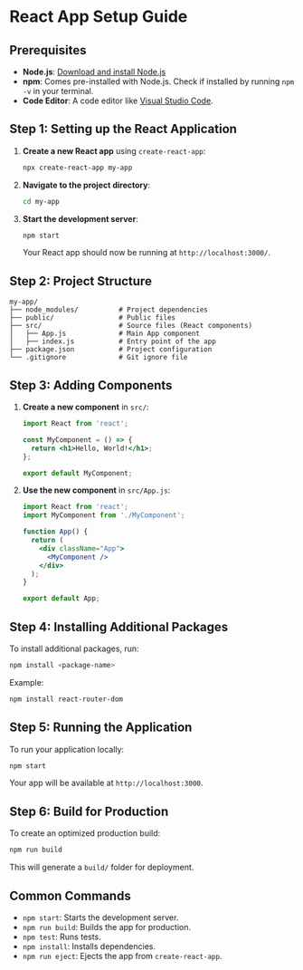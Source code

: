 # React App Setup Guide

## Prerequisites

- **Node.js**: [Download and install Node.js](https://nodejs.org/)
- **npm**: Comes pre-installed with Node.js. Check if installed by running `npm -v` in your terminal.
- **Code Editor**: A code editor like [Visual Studio Code](https://code.visualstudio.com/).

## Step 1: Setting up the React Application

1. **Create a new React app** using `create-react-app`:

   ```bash
   npx create-react-app my-app
   ```

2. **Navigate to the project directory**:

   ```bash
   cd my-app
   ```

3. **Start the development server**:

   ```bash
   npm start
   ```

   Your React app should now be running at `http://localhost:3000/`.

## Step 2: Project Structure

```plaintext
my-app/
├── node_modules/          # Project dependencies
├── public/                # Public files
├── src/                   # Source files (React components)
│   ├── App.js             # Main App component
│   ├── index.js           # Entry point of the app
├── package.json           # Project configuration
└── .gitignore             # Git ignore file
```

## Step 3: Adding Components

1. **Create a new component** in `src/`:

   ```jsx
   import React from 'react';

   const MyComponent = () => {
     return <h1>Hello, World!</h1>;
   };

   export default MyComponent;
   ```

2. **Use the new component** in `src/App.js`:

   ```jsx
   import React from 'react';
   import MyComponent from './MyComponent';

   function App() {
     return (
       <div className="App">
         <MyComponent />
       </div>
     );
   }

   export default App;
   ```

## Step 4: Installing Additional Packages

To install additional packages, run:

```bash
npm install <package-name>
```

Example:

```bash
npm install react-router-dom
```

## Step 5: Running the Application

To run your application locally:

```bash
npm start
```

Your app will be available at `http://localhost:3000`.

## Step 6: Build for Production

To create an optimized production build:

```bash
npm run build
```

This will generate a `build/` folder for deployment.

## Common Commands

- `npm start`: Starts the development server.
- `npm run build`: Builds the app for production.
- `npm test`: Runs tests.
- `npm install`: Installs dependencies.
- `npm run eject`: Ejects the app from `create-react-app`.
